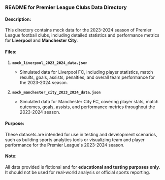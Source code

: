 ### **README for Premier League Clubs Data Directory**

#### **Description:**
This directory contains mock data for the 2023-2024 season of Premier League football clubs, including detailed statistics and performance metrics for **Liverpool** and **Manchester City**.

#### **Files:**

1. **`mock_liverpool_2023_2024_data.json`**
   - Simulated data for Liverpool FC, including player statistics, match results, goals, assists, penalties, and overall team performance for the 2023-2024 season.

2. **`mock_manchester_city_2023_2024_data.json`**
   - Simulated data for Manchester City FC, covering player stats, match outcomes, goals, assists, and performance metrics throughout the 2023-2024 season.

#### **Purpose:**
These datasets are intended for use in testing and development scenarios, such as building sports analytics tools or visualizing team and player performance for the Premier League's 2023-2024 season.

#### **Note:**

All data provided is fictional and for **educational and testing purposes only**. It should not be used for real-world analysis or official sports reporting.